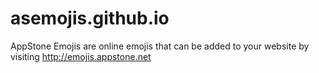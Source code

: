 # asemojis.github.io
AppStone Emojis are online emojis that can be added to your website by visiting http://emojis.appstone.net
